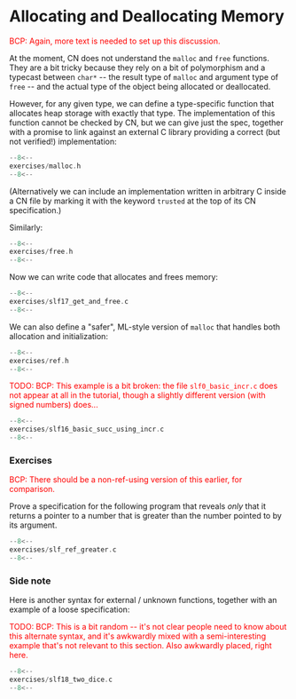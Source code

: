 # Allocating and Deallocating Memory

<span style="color:red">
BCP: Again, more text is needed to set up this discussion. 
</span>

At the moment, CN does not understand the `malloc` and `free`
functions. They are a bit tricky because they rely on a bit of
polymorphism and a typecast between `char*` -- the result type of
`malloc` and argument type of `free` -- and the actual type of the
object being allocated or deallocated.

However, for any given type, we can define a type-specific function
that allocates heap storage with exactly that type. The
implementation of this function cannot be checked by CN, but we can
give just the spec, together with a promise to link against an
external C library providing a correct (but not verified!) implementation:

```c title="exercises/malloc.h"
--8<--
exercises/malloc.h
--8<--
```

(Alternatively we can include an implementation written in arbitrary C
inside a CN file by marking it with the keyword `trusted` at the top
of its CN specification.)

Similarly:

```c title="exercises/free.h"
--8<--
exercises/free.h
--8<--
```

Now we can write code that allocates and frees memory:

```c title="exercises/slf17_get_and_free.c"
--8<--
exercises/slf17_get_and_free.c
--8<--
```

We can also define a "safer", ML-style version of `malloc` that
handles both allocation and initialization:

```c title="exercises/ref.h"
--8<--
exercises/ref.h
--8<--
```

<span style="color:red">

TODO: BCP: This example is a bit broken: the file `slf0_basic_incr.c` does not appear at all in the tutorial, though a slightly different version (with signed numbers) does...

</span>

```c title="exercises/slf16_basic_succ_using_incr.c"
--8<--
exercises/slf16_basic_succ_using_incr.c
--8<--
```

### Exercises

<span style="color:red">
BCP: There should be a non-ref-using version of this earlier, for comparison. 
</span>

Prove a specification for the following program that reveals _only_
that it returns a pointer to a number that is greater than the number
pointed to by its argument.

```c title="exercises/slf_ref_greater.c"
--8<--
exercises/slf_ref_greater.c
--8<--
```

### Side note

Here is another syntax for external / unknown
functions, together with an example of a loose specification:

<span style="color:red">

TODO: BCP: This is a bit random -- it's not clear people need to know about this alternate syntax, and it's awkwardly mixed with a semi-interesting example that's not relevant to this section. Also awkwardly placed, right here.

</span>

```c title="exercises/slf18_two_dice.c"
--8<--
exercises/slf18_two_dice.c
--8<--
```


